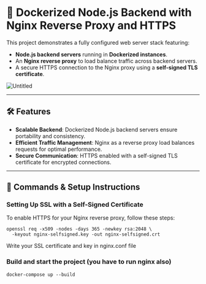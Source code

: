 # 🚀 Dockerized Node.js Backend with Nginx Reverse Proxy and HTTPS 

This project demonstrates a fully configured web server stack featuring:
- **Node.js backend servers** running in **Dockerized instances**.
- An **Nginx reverse proxy** to load balance traffic across backend servers.
- A secure HTTPS connection to the Nginx proxy using a **self-signed TLS certificate**.

![Untitled](https://github.com/user-attachments/assets/feb320fd-2edd-4890-9e59-1913949f2487)


---

## 🛠️ Features

- **Scalable Backend**: Dockerized Node.js backend servers ensure portability and consistency.
- **Efficient Traffic Management**: Nginx as a reverse proxy load balances requests for optimal performance.
- **Secure Communication**: HTTPS enabled with a self-signed TLS certificate for encrypted connections.

---

## 🚀 Commands & Setup Instructions

### Setting Up SSL with a Self-Signed Certificate

To enable HTTPS for your Nginx reverse proxy, follow these steps:

```
openssl req -x509 -nodes -days 365 -newkey rsa:2048 \
  -keyout nginx-selfsigned.key -out nginx-selfsigned.crt
```

Write your SSL certificate and key in nginx.conf file

### Build and start the project (you have to run nginx also)
```
docker-compose up --build
```

